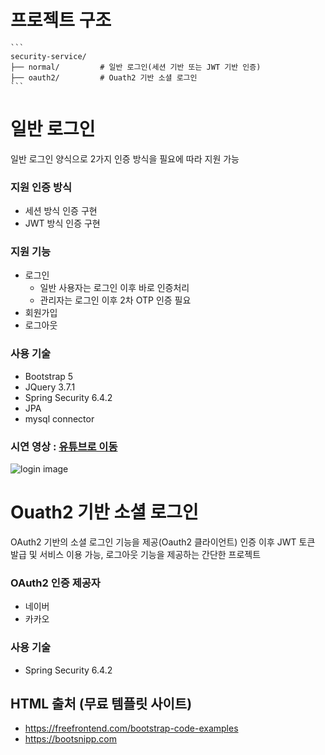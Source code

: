 # 프로젝트 구조

<pre><code>```
security-service/
├── normal/         # 일반 로그인(세션 기반 또는 JWT 기반 인증)
├── oauth2/         # Ouath2 기반 소셜 로그인
``` </code></pre>


# 일반 로그인
일반 로그인 양식으로 2가지 인증 방식을 필요에 따라 지원 가능

### 지원 인증 방식
* 세션 방식 인증 구현
* JWT 방식 인증 구현

### 지원 기능
* 로그인
	* 일반 사용자는 로그인 이후 바로 인증처리
	* 관리자는 로그인 이후 2차 OTP 인증 필요
* 회원가입
* 로그아웃

### 사용 기술
* Bootstrap 5
* JQuery 3.7.1
* Spring Security 6.4.2
* JPA
* mysql connector

### 시연 영상 : [유튜브로 이동](https://youtu.be/-2XIdglsYlg)
![login image](./video/normal-video.gif)


# Ouath2 기반 소셜 로그인
OAuth2 기반의 소셜 로그인 기능을 제공(Oauth2 클라이언트)
인증 이후 JWT 토큰 발급 및 서비스 이용 가능, 로그아웃 기능을 제공하는 간단한 프로젝트

### OAuth2 인증 제공자
* 네이버
* 카카오

### 사용 기술
* Spring Security 6.4.2


## HTML 출처 (무료 템플릿 사이트)
* https://freefrontend.com/bootstrap-code-examples
* https://bootsnipp.com